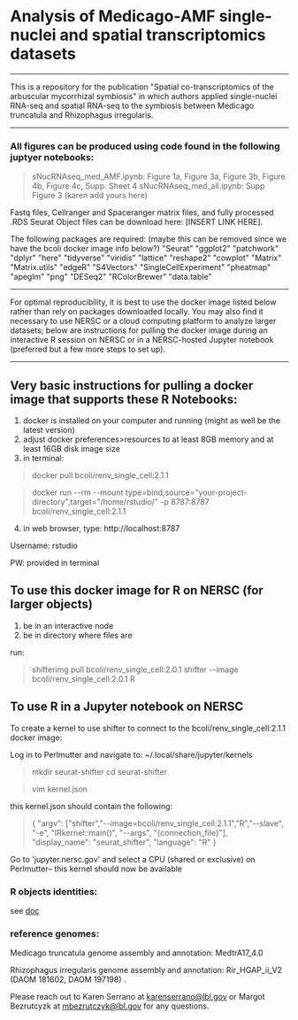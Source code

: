 # Analysis of Medicago-AMF single-nuclei and spatial transcriptomics datasets
***

This is a repository for the publication "Spatial co-transcriptomics of the arbuscular mycorrhizal symbiosis" in which authors applied single-nuclei RNA-seq and spatial RNA-seq to the symbiosis between Medicago truncatula and Rhizophagus irregularis.

***

### All figures can be produced using code found in the following juptyer notebooks:

> sNucRNAseq_med_AMF.ipynb: Figure 1a, Figure 3a, Figure 3b, Figure 4b, Figure 4c, Supp. Sheet 4
> sNucRNAseq_med_all.ipynb: Supp Figure 3
> (karen add yours here)

Fastq files, Cellranger and Spaceranger matrix files, and fully processed .RDS Seurat Object files can be download here: [INSERT LINK HERE].

The following packages are required: (maybe this can be removed since we have the bcoli docker image info below?)
"Seurat"
"ggplot2"
"patchwork"
"dplyr"
"here"
"tidyverse"
"viridis"
"lattice"
"reshape2"
"cowplot"
"Matrix"
"Matrix.utils"
"edgeR"
"S4Vectors"
"SingleCellExperiment"
"pheatmap"
"apeglm"
"png"
"DESeq2"
"RColorBrewer"
"data.table"

***

For optimal reproducibility, it is best to use the docker image listed below rather than rely on packages downloaded locally. You may also find it necessary to use NERSC or a cloud computing platform to analyze larger datasets; below are instructions for pulling the docker image during an interactive R session on NERSC or in a NERSC-hosted Jupyter notebook (preferred but a few more steps to set up). 

***

## Very basic instructions for pulling a docker image that supports these R Notebooks:

1. docker is installed on your computer and running (might as well be the latest version)
2. adjust docker preferences>resources to at least 8GB memory and at least 16GB disk image size
3. in terminal:
  
> docker pull bcoli/renv_single_cell:2.1.1

> docker run --rm --mount type=bind,source="your-project-directory",target="/home/rstudio/" -p 8787:8787 bcoli/renv_single_cell:2.1.1

4. in web browser, type: http://localhost:8787

Username: rstudio

PW: provided in terminal 


## To use this docker image for R on NERSC (for larger objects)

1. be in an interactive node
2. be in directory where files are

run:

> shifterimg pull bcoli/renv_single_cell:2.0.1
> shifter --image bcoli/renv_single_cell:2.0.1 
> R




## To use R in a Jupyter notebook on NERSC

To create a kernel to use shifter to connect to the bcoli/renv_single_cell:2.1.1 docker image:

Log in to Perlmutter and navigate to:
~/.local/share/jupyter/kernels

> mkdir seurat-shifter
> cd seurat-shifter

> vim kernel.json

this kernel.json should contain the following:


> {  "argv": ["shifter","--image=bcoli/renv_single_cell:2.1.1","R","--slave", "-e", "IRkernel::main()", "--args", "{connection_file}"],       
>   "display_name": "seurat_shifter",  "language": "R"
> }

Go to 'jupyter.nersc.gov' and select a CPU (shared or exclusive) on Perlmutter– this kernel should now be available

### R objects identities: 
see [doc](https://docs.google.com/spreadsheets/d/1rrn05csdSegNWavjT-Tu3sbU5ZIWuLr5bp5mxw5MaKA/edit?usp=sharing)

### reference genomes:
Medicago truncatula genome assembly and annotation: MedtrA17_4.0

Rhizophagus irregularis genome assembly and annotation: Rir_HGAP_ii_V2 (DAOM 181602, DAOM 197198)
.

Please reach out to Karen Serrano at karenserrano@lbl.gov or Margot Bezrutcyzk at mbezrutczyk@lbl.gov for any questions.



